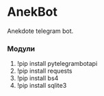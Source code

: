 # AnekBot
Anekdote telegram bot.

### Модули
1. !pip install pytelegrambotapi
2. !pip install requests
3. !pip install bs4
4. !pip install sqlite3
